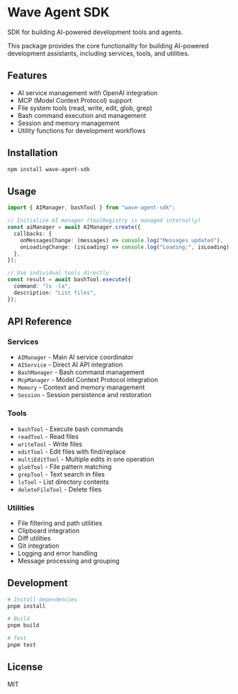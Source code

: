 # Wave Agent SDK

SDK for building AI-powered development tools and agents.

This package provides the core functionality for building AI-powered development assistants, including services, tools, and utilities.

## Features

- AI service management with OpenAI integration
- MCP (Model Context Protocol) support
- File system tools (read, write, edit, glob, grep)
- Bash command execution and management
- Session and memory management
- Utility functions for development workflows

## Installation

```bash
npm install wave-agent-sdk
```

## Usage

```typescript
import { AIManager, bashTool } from "wave-agent-sdk";

// Initialize AI manager (toolRegistry is managed internally)
const aiManager = await AIManager.create({
  callbacks: {
    onMessagesChange: (messages) => console.log("Messages updated"),
    onLoadingChange: (isLoading) => console.log("Loading:", isLoading),
  },
});

// Use individual tools directly
const result = await bashTool.execute({
  command: "ls -la",
  description: "List files",
});
```

## API Reference

### Services

- `AIManager` - Main AI service coordinator
- `AIService` - Direct AI API integration
- `BashManager` - Bash command management
- `McpManager` - Model Context Protocol integration
- `Memory` - Context and memory management
- `Session` - Session persistence and restoration

### Tools

- `bashTool` - Execute bash commands
- `readTool` - Read files
- `writeTool` - Write files
- `editTool` - Edit files with find/replace
- `multiEditTool` - Multiple edits in one operation
- `globTool` - File pattern matching
- `grepTool` - Text search in files
- `lsTool` - List directory contents
- `deleteFileTool` - Delete files

### Utilities

- File filtering and path utilities
- Clipboard integration
- Diff utilities
- Git integration
- Logging and error handling
- Message processing and grouping

## Development

```bash
# Install dependencies
pnpm install

# Build
pnpm build

# Test
pnpm test
```

## License

MIT
